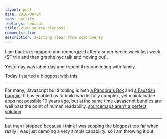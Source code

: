 ```yaml
---
layout: post
date: 2018-09-04
tags: netlify
feelings: neutral
title: view source blogpost
comments: true
description: skirting clear from controversy
---
```


I am back in singapore and reenergized after a super hectic week last week (SF trip and then graphqlnyc talk and moving out).

Yesterday was labor day and i spent it reconnecting with family.

Today I started a blogpost with this:

---

For many, Javascript build tooling is both [a Pandora's Box](https://twitter.com/sarah_edo/status/1021461165518479360) and [a Faustian bargain](https://christianheilmann.com/2018/07/09/different-views-on-view-source/): It has enabled us to build wonderfully complex, yet maintainable apps not possible 10 years ago, but at the same time Javascript bundles are well past the point of human readability. 
[sourcemaps aren't a perfect solution](https://twitter.com/getify/status/1032994658148909056)

---

but then i stopped because i think i was scoping the blogpost too far when really i was just demoing a very simple capability. so i am throwing it out.
